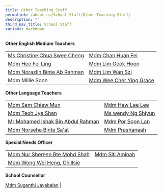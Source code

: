 ```yaml
---
title: Other Teaching Staff
permalink: /about-us/School-Staff/Other-Teaching-Staff/
description: ""
third_nav_title: School Staff
variant: markdown
---
```

**Other English Medium Teachers**



|  |  | 
| -------- | -------- |
|[Ms Christine Chua Swee Cheng](mailto:christine_chua_swee_cheng@moe.edu.sg) |[Mdm Chan Huan Fei](mailto:chan_huan_fei@moe.edu.sg)
|[Mdm Hee Fei Ling](hee_fei_ling@moe.edu.sg) | [Mdm Lim Geok Hoon](mailto:lim_geok_hoonn@moe.edu.sg)
|[Mdm Norazlin Binte Ab Rahman](mailto:norazlin_ab_rahman@moe.edu.sg)| [Mdm Lim Wan Szi](lim_wan_szi_b@moe.edu.sg)
|Mdm Millie Soon| [Mdm Wee Cher Ying Grace](mailto:grace_wee_cher_ying@moe.edu.sg) |

**Other Language Teachers**

|  |  | 
| -------- | -------- |
|[Mdm Sam Chiew Mun](mailto:sam_chiew_mun@moe.edu.sg)|[Mdm Hew Lee Lee](mailto:hew_lee_lee@moe.edu.sg)
| [Mdm Teoh Jye Shan](mailto:teoh_jye_shan@moe.edu.sg)| [Ms wendy Ng Shiyun](mailto:wendy_ng_shiyun_a@moe.edu.sg)
|[Mr Mohamed Ishak Bin Abdul Rahman](mailto:mohd_ishak_abdul_rahman@moe.edu.sg)|[Mdm Por Soon Lan](mailto:por_soon_lan@moe.edu.sg)
[Mdm Norseha Binte Sa'at](mailto:norseha_saat@moe.edu.sg) | [Mdm Prashanaah](mailto:prashanaah_yadunathan_pillai_c@moe.edu.sg)


**Special Needs Officer**

|  |  | 
| -------- | -------- |
|[Mdm Nur Shereen Bte Mohd Shah](mailto:nur_shereen_mohamed_shah@moe.edu.sg)|[Mdm Siti Aminah](mailto:siti_aminah_mahfud@moe.edu.sg)
|[Mdm Wong Wei Heng, Chillsie](mailto:wong_wei_heng_chillsie@moe.edu.sg)|

**School Counsellor**

[Mdm Suganthi Jayabalan](mailto:suganthi_jayabalan@moe.edu.sg) |